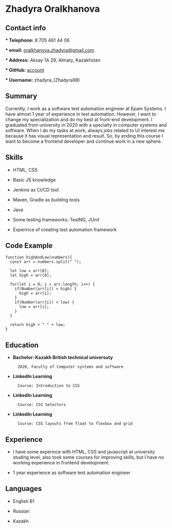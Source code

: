 # Zhadyra Oralkhanova

## Contact info
**\* Telephone:** 8 705 461 44 06


**\* email:** oralkhanova.zhadyra@gmail.com 


**\* Address:** Aksay 1A 29, Almaty, Kazakhstan


**\* GitHub:** [account](https://github.com/Zhadyra98)

**\* Username:** zhadyra_(Zhadyra98)

## Summary
Currently, I work as a software test automation engineer at Epam Systems. I have almost 1 year of experience in test automation. However, I want to change my specialization and do my best at front-end development. I graduated from university in 2020 with a specialty in computer systems and software. When I do my tasks at work, always jobs related to UI interest me because it has visual representation and result. So, by ending this course I want to become a frontend developer and continue work in a new sphere.

## Skills
+ HTML, CSS 

+ Basic JS knowledge

+ Jenkins as CI/CD tool

+ Maven, Gradle as building tools

+ Java

+ Some testing frameworks: TestNG, JUnit

+ Experince of creating test automation framework

## Code Example 
```
function highAndLow(numbers){
  const arr = numbers.split(" ");
  
  let low = arr[0];
  let high = arr[0];
  
  for(let i = 0; i < arr.length; i++) {
    if(Number(arr[i]) > high) {
      high = arr[i];
    }
    if(Number(arr[i]) < low) {
      low = arr[i];
    }
  }
  
  return high + " " + low;
}

```
## Education

+ **Bachelor: Kazakh British technical universuty**

        2020, Faculty of Computer systems and software
+ **LinkedIn Learning**

        Course: Introduction to CSS
+ **LinkedIn Learning**

        Course: CSS Selectors
+ **LinkedIn Learning**

        Course: CSS layouts from float to flexbox and grid

## Experience

+ I have some experince with HTML, CSS and javascript at university studing level, also took some courses for improving skills, but I have no working experience in frontend development.

+ 1 year experience as software test automation engineer

## Languages

+ English B1

+ Russian 

+ Kazakh

